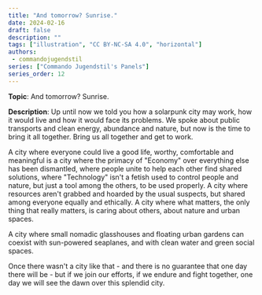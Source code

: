 ```yaml
---
title: "And tomorrow? Sunrise."
date: 2024-02-16
draft: false
description: ""
tags: ["illustration", "CC BY-NC-SA 4.0", "horizontal"]
authors:
 - commandojugendstil
series: ["Commando Jugendstil's Panels"]
series_order: 12
---
```


**Topic**: 
And tomorrow? Sunrise.

**Description**:
Up until now we told you how a solarpunk city may work, how it would live and how it would face its problems. We spoke about public transports and clean energy, abundance and nature, but now is the time to bring it all together. Bring us all together and get to work.

A city where everyone could live a good life, worthy, comfortable and meaningful is a city where the primacy of "Economy" over everything else has been dismantled, where people unite to help each other find shared solutions, where "Technology" isn't a fetish used to control people and nature, but just a tool among the others, to be used properly. A city where resources aren't grabbed and hoarded by the usual suspects, but shared among everyone equally and ethically. A city where what matters, the only thing that really matters, is caring about others, about nature and urban spaces.

A city where small nomadic glasshouses and floating urban gardens can coexist with sun-powered seaplanes, and with clean water and green social spaces.

Once there wasn't a city like that - and there is no guarantee that one day there will be - but if we join our efforts, if we endure and fight together, one day we will see the dawn over this splendid city.